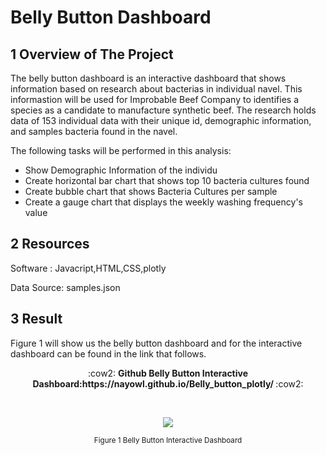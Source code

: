# Belly Button Dashboard
## 1 Overview of The Project
The belly button dashboard is an interactive dashboard that shows information based on research about bacterias in individual navel. This informastion will be used for Improbable Beef Company to identifies a species as a candidate to manufacture synthetic beef. The research holds data of 153 individual data with their unique id, demographic information, and samples bacteria found in the navel.

The following tasks will be performed in this analysis:
* Show Demographic Information of the individu
* Create horizontal bar chart that shows top 10 bacteria cultures found
* Create bubble chart that shows Bacteria Cultures per sample
* Create  a gauge chart that displays the weekly washing frequency's value

## 2 Resources
Software : Javacript,HTML,CSS,plotly

Data Source: samples.json

## 3 Result

Figure 1 will show us the belly button dashboard and for the interactive dashboard can be found in the link that follows.



<p align="center">
:cow2: <strong> Github Belly Button Interactive Dashboard:https://nayowl.github.io/Belly_button_plotly/ </strong> :cow2:
</p>

<br>


<p align="center">
    <img src="https://user-images.githubusercontent.com/88597187/141537910-cc2c6bc2-e2e5-41c8-be54-905145fc4649.png"/>
</p>

<p align="center">
  <sub> Figure 1 Belly Button Interactive Dashboard  </sub>
</p>


